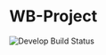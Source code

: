 # WB-Project

![Develop Build Status](https://github.com/sky3d/wb-project/actions/workflows/push-pr-develop.yml/badge.svg?branch=develop)
